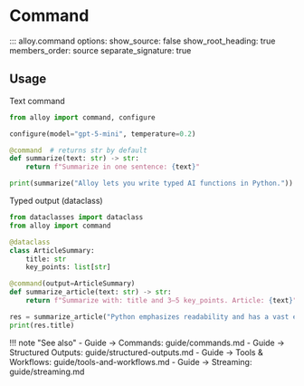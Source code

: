 # Command

::: alloy.command
    options:
      show_source: false
      show_root_heading: true
      members_order: source
      separate_signature: true

## Usage

Text command
```python
from alloy import command, configure

configure(model="gpt-5-mini", temperature=0.2)

@command  # returns str by default
def summarize(text: str) -> str:
    return f"Summarize in one sentence: {text}"

print(summarize("Alloy lets you write typed AI functions in Python."))
```

Typed output (dataclass)
```python
from dataclasses import dataclass
from alloy import command

@dataclass
class ArticleSummary:
    title: str
    key_points: list[str]

@command(output=ArticleSummary)
def summarize_article(text: str) -> str:
    return f"Summarize with: title and 3–5 key_points. Article: {text}"

res = summarize_article("Python emphasizes readability and has a vast ecosystem.")
print(res.title)
```

!!! note "See also"
    - Guide → Commands: guide/commands.md
    - Guide → Structured Outputs: guide/structured-outputs.md
    - Guide → Tools & Workflows: guide/tools-and-workflows.md
    - Guide → Streaming: guide/streaming.md
